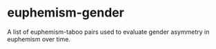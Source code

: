 # euphemism-gender
A list of euphemism-taboo pairs used to evaluate gender asymmetry in euphemism over time.
